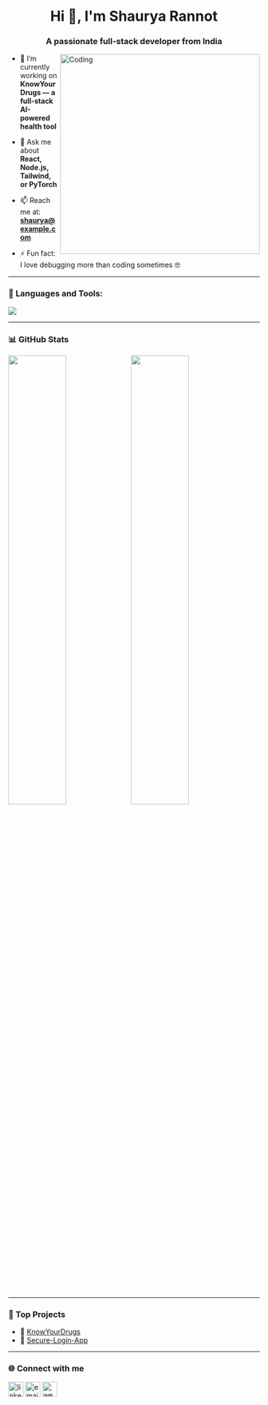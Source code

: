 <h1 align="center">Hi 👋, I'm Shaurya Rannot</h1>
<h3 align="center">A passionate full-stack developer from India</h3>

<img align="right" alt="Coding" width="400" src="https://cdn.dribbble.com/users/1162077/screenshots/3848914/programmer.gif">

- 🌱 I’m currently working on **KnowYourDrugs — a full-stack AI-powered health tool**

- 💬 Ask me about **React, Node.js, Tailwind, or PyTorch**

- 📫 Reach me at: **shaurya@example.com**

- ⚡ Fun fact: I love debugging more than coding sometimes 🤓

---

### 🧰 Languages and Tools:

<p align="left">
  <img src="https://skillicons.dev/icons?i=react,nodejs,express,tailwind,py,cpp,github,vercel,vite" />
</p>

---

### 📊 GitHub Stats

<p align="left">
  <img width="48%" src="https://github-readme-stats.vercel.app/api?username=shauryarannot&show_icons=true&theme=tokyonight" />
  <img width="48%" src="https://github-readme-streak-stats.herokuapp.com?user=shauryarannot&theme=tokyonight" />
</p>

---

### 🧠 Top Projects
- 🚀 [KnowYourDrugs](https://github.com/shauryarannot/KnowYourDrugs)
- 🔐 [Secure-Login-App](https://github.com/shauryarannot/secure-login-app)

---

### 🌐 Connect with me

<p align="left">
  <a href="https://linkedin.com/in/shauryarannot" target="blank"><img align="center" src="https://cdn-icons-png.flaticon.com/512/174/174857.png" alt="linkedin" height="30" /></a>
  <a href="mailto:shaurya@example.com"><img align="center" src="https://cdn-icons-png.flaticon.com/512/732/732200.png" alt="email" height="30" /></a>
  <a href="https://shauryarannot.dev"><img align="center" src="https://cdn-icons-png.flaticon.com/512/841/841364.png" alt="website" height="30" /></a>
</p>
